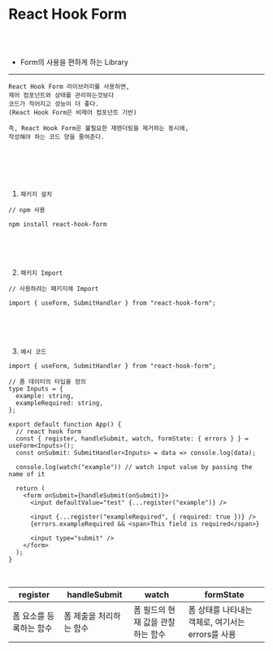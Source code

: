 # React Hook Form

<br />
<br />

* Form의 사용을 편하게 하는 Library
---

```
React Hook Form 라이브러리를 사용하면,
제어 컴포넌트와 상태를 관리하는것보다
코드가 적어지고 성능이 더 좋다.
(React Hook Form은 비제어 컴포넌트 기반)

즉, React Hook Form은 불필요한 재렌더링을 제거하는 동시에,
작성해야 하는 코드 양을 줄여준다.
```

<br />
<br />
<br />
<br />


1. `패키지 설치`

```
// npm 사용

npm install react-hook-form
```

<br />
<br />
<br />

2. `패키지 Import`

```tsx
// 사용하려는 패키지에 Import

import { useForm, SubmitHandler } from "react-hook-form";
```

<br />
<br />
<br />

3. `예시 코드`

```tsx
import { useForm, SubmitHandler } from "react-hook-form";

// 폼 데이터의 타입을 정의
type Inputs = {
  example: string,
  exampleRequired: string,
};

export default function App() {
  // react hook form
  const { register, handleSubmit, watch, formState: { errors } } = useForm<Inputs>();
  const onSubmit: SubmitHandler<Inputs> = data => console.log(data);

  console.log(watch("example")) // watch input value by passing the name of it

  return (
    <form onSubmit={handleSubmit(onSubmit)}>
      <input defaultValue="test" {...register("example")} />
      
      <input {...register("exampleRequired", { required: true })} />
      {errors.exampleRequired && <span>This field is required</span>}
      
      <input type="submit" />
    </form>
  );
}
```

<br />

|register|handleSubmit|watch|formState|
|-|-|-|-|
|폼 요소를 등록하는 함수|폼 제출을 처리하는 함수|폼 필드의 현재 값을 관찰하는 함수|폼 상태를 나타내는 객체로, 여기서는 errors를 사용|


